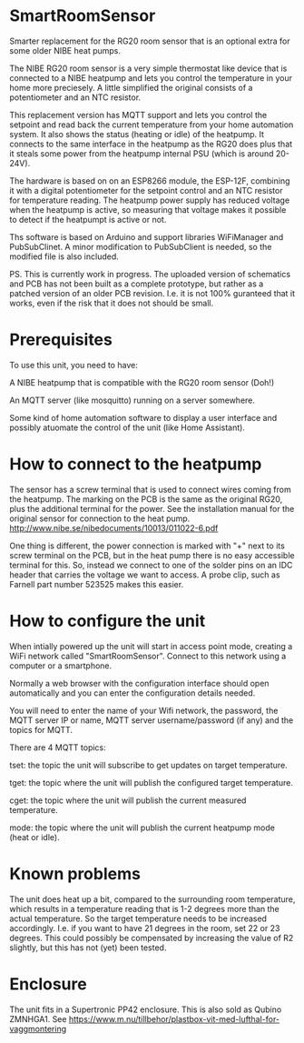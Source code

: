 # SmartRoomSensor
Smarter replacement for the RG20 room sensor that is an optional extra for some older NIBE heat pumps.

The NIBE RG20 room sensor is a very simple thermostat like device that is connected to a NIBE heatpump and lets you control the temperature in your home more preciesely. A little simplified the original consists of a potentiometer and an NTC resistor.

This replacement version has MQTT support and lets you control the setpoint and read back the current temperature from your home automation system. It also shows the status (heating or idle) of the heatpump.
It connects to the same interface in the heatpump as the RG20 does plus that it steals some power from the heatpump internal PSU (which is around 20-24V).

The hardware is based on on an ESP8266 module, the ESP-12F, combining it with a digital potentiometer for the setpoint control and an NTC resistor for temperature reading. The heatpump power supply has reduced voltage when the heatpump is active, so measuring that voltage makes it possible to detect if the heatpumpt is active or not.

Ths software is based on Arduino and support libraries WiFiManager and PubSubClinet.
A minor modification to PubSubClient is needed, so the modified file is also included.

PS. This is currently work in progress. The uploaded version of schematics and PCB has not been built as a complete prototype, but rather as a patched version of an older PCB revision. I.e. it is not 100% guranteed that it works, even if the risk that it does not should be small.

# Prerequisites
To use this unit, you need to have:

A NIBE heatpump that is compatible with the RG20 room sensor (Doh!)

An MQTT server (like mosquitto) running on a server somewhere.

Some kind of home automation software to display a user interface and possibly atuomate the control of the unit (like Home Assistant).

# How to connect to the heatpump
The sensor has a screw terminal that is used to connect wires coming from the heatpump.
The marking on the PCB is the same as the original RG20, plus the additional terminal for the power.
See the installation manual for the original sensor for connection to the heat pump.
http://www.nibe.se/nibedocuments/10013/011022-6.pdf

One thing is different, the power connection is marked with "+" next to its screw terminal on the PCB, but in the heat pump there is no easy accessible terminal for this. So, instead we connect to one of the solder pins on an IDC header that carries the voltage we want to access. A probe clip, such as Farnell part number 523525 makes this easier.

# How to configure the unit
When intially powered up the unit will start in access point mode, creating a WiFi network called "SmartRoomSensor".
Connect to this network using a computer or a smartphone.

Normally a web browser with the configuration interface should open automatically and you can enter the configuration details needed.

You will need to enter the name of your Wifi network, the password, the MQTT server IP or name, MQTT server username/password (if any) and the topics for MQTT.

There are 4 MQTT topics:

tset: the topic the unit will subscribe to get updates on target temperature.

tget: the topic where the unit will publish the configured target temperature.

cget: the topic where the unit will publish the current measured temperature.

mode: the topic where the unit will publish the current heatpump mode (heat or idle).

# Known problems
The unit does heat up a bit, compared to the surrounding room temperature, which results in a temperature reading that is 1-2 degrees more than the actual temperature. So the target temperature needs to be increased accordingly. I.e. if you want to have 21 degrees in the room, set 22 or 23 degrees.
This could possibly be compensated by increasing the value of R2 slightly, but this has not (yet) been tested.

# Enclosure
The unit fits in a Supertronic PP42 enclosure. This is also sold as Qubino ZMNHGA1.
See https://www.m.nu/tillbehor/plastbox-vit-med-lufthal-for-vaggmontering
